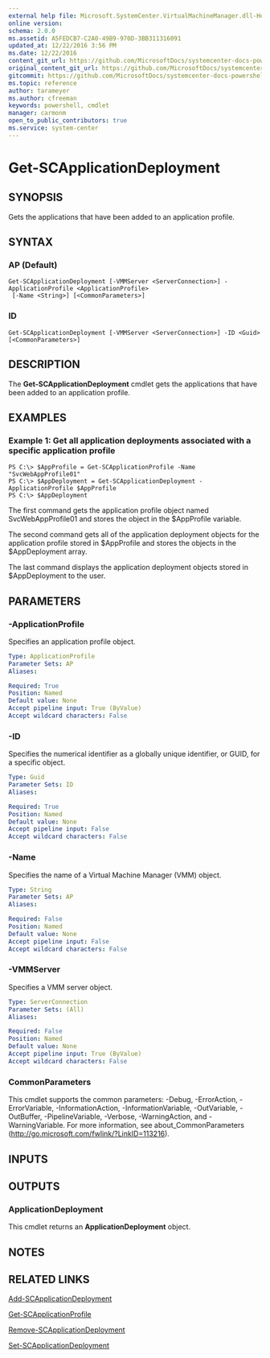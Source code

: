 ```yaml
---
external help file: Microsoft.SystemCenter.VirtualMachineManager.dll-Help.xml
online version: 
schema: 2.0.0
ms.assetid: A5FEDCB7-C2A0-49B9-970D-3BB311316091
updated_at: 12/22/2016 3:56 PM
ms.date: 12/22/2016
content_git_url: https://github.com/MicrosoftDocs/systemcenter-docs-powershell/blob/live/systemcenter-cmdlets/SystemCenter2016/VirtualMachineManager/vlatest/Get-SCApplicationDeployment.md
original_content_git_url: https://github.com/MicrosoftDocs/systemcenter-docs-powershell/blob/live/systemcenter-cmdlets/SystemCenter2016/VirtualMachineManager/vlatest/Get-SCApplicationDeployment.md
gitcommit: https://github.com/MicrosoftDocs/systemcenter-docs-powershell/blob/96e5647587661652225fbdd2c797cd4d59d542bc/systemcenter-cmdlets/SystemCenter2016/VirtualMachineManager/vlatest/Get-SCApplicationDeployment.md
ms.topic: reference
author: tarameyer
ms.author: cfreeman
keywords: powershell, cmdlet
manager: carmonm
open_to_public_contributors: true
ms.service: system-center
---
```


# Get-SCApplicationDeployment

## SYNOPSIS
Gets the applications that have been added to an application profile.

## SYNTAX

### AP (Default)
```
Get-SCApplicationDeployment [-VMMServer <ServerConnection>] -ApplicationProfile <ApplicationProfile>
 [-Name <String>] [<CommonParameters>]
```

### ID
```
Get-SCApplicationDeployment [-VMMServer <ServerConnection>] -ID <Guid> [<CommonParameters>]
```

## DESCRIPTION
The **Get-SCApplicationDeployment** cmdlet gets the applications that have been added to an application profile.

## EXAMPLES

### Example 1: Get all application deployments associated with a specific application profile
```
PS C:\> $AppProfile = Get-SCApplicationProfile -Name "SvcWebAppProfile01"
PS C:\> $AppDeployment = Get-SCApplicationDeployment -ApplicationProfile $AppProfile
PS C:\> $AppDeployment
```

The first command gets the application profile object named SvcWebAppProfile01 and stores the object in the $AppProfile variable.

The second command gets all of the application deployment objects for the application profile stored in $AppProfile and stores the objects in the $AppDeployment array.

The last command displays the application deployment objects stored in $AppDeployment to the user.

## PARAMETERS

### -ApplicationProfile
Specifies an application profile object.

```yaml
Type: ApplicationProfile
Parameter Sets: AP
Aliases: 

Required: True
Position: Named
Default value: None
Accept pipeline input: True (ByValue)
Accept wildcard characters: False
```

### -ID
Specifies the numerical identifier as a globally unique identifier, or GUID, for a specific object.

```yaml
Type: Guid
Parameter Sets: ID
Aliases: 

Required: True
Position: Named
Default value: None
Accept pipeline input: False
Accept wildcard characters: False
```

### -Name
Specifies the name of a Virtual Machine Manager (VMM) object.

```yaml
Type: String
Parameter Sets: AP
Aliases: 

Required: False
Position: Named
Default value: None
Accept pipeline input: False
Accept wildcard characters: False
```

### -VMMServer
Specifies a VMM server object.

```yaml
Type: ServerConnection
Parameter Sets: (All)
Aliases: 

Required: False
Position: Named
Default value: None
Accept pipeline input: True (ByValue)
Accept wildcard characters: False
```

### CommonParameters
This cmdlet supports the common parameters: -Debug, -ErrorAction, -ErrorVariable, -InformationAction, -InformationVariable, -OutVariable, -OutBuffer, -PipelineVariable, -Verbose, -WarningAction, and -WarningVariable. For more information, see about_CommonParameters (http://go.microsoft.com/fwlink/?LinkID=113216).

## INPUTS

## OUTPUTS

### ApplicationDeployment
This cmdlet returns an **ApplicationDeployment** object.

## NOTES

## RELATED LINKS

[Add-SCApplicationDeployment](xref:SystemCenter2016/VirtualMachineManager/vlatest/Add-SCApplicationDeployment.md)

[Get-SCApplicationProfile](xref:SystemCenter2016/VirtualMachineManager/vlatest/Get-SCApplicationProfile.md)

[Remove-SCApplicationDeployment](xref:SystemCenter2016/VirtualMachineManager/vlatest/Remove-SCApplicationDeployment.md)

[Set-SCApplicationDeployment](xref:SystemCenter2016/VirtualMachineManager/vlatest/Set-SCApplicationDeployment.md)

